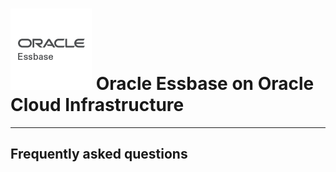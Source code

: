 # ![Essbase Logo](./images/oracle-Essbase.png) Oracle Essbase on Oracle Cloud Infrastructure

---

## Frequently asked questions

